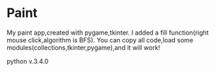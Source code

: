 # Paint
My paint app,created with pygame,tkinter.
I added a fill function(right mouse click,algorithm is BFS).
You can copy all code,load some modules(collections,tkinter,pygame),and it will work!

python v.3.4.0

